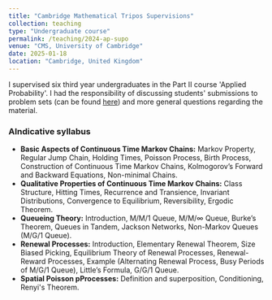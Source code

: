 ```yaml
---
title: "Cambridge Mathematical Tripos Supervisions"
collection: teaching
type: "Undergraduate course"
permalink: /teaching/2024-ap-supo
venue: "CMS, University of Cambridge"
date: 2025-01-18
location: "Cambridge, United Kingdom"
---
```


I supervised six third year undergraduates in the Part II course 'Applied Probability'. I had the responsibility of discussing students' submissions to problem sets (can be found <a href = "https://www.dpmms.cam.ac.uk/study/II/AppliedProbability/">here</a>) and more general questions regarding the material.
<h3>AIndicative syllabus</h3>
<ul>
    <li><strong>Basic Aspects of Continuous Time Markov Chains:</strong> Markov Property, Regular Jump Chain, Holding Times, Poisson Process, Birth Process, Construction of Continuous Time Markov Chains, Kolmogorov’s Forward and Backward Equations, Non-minimal Chains.</li>
    <li><strong>Qualitative Properties of Continuous Time Markov Chains:</strong> Class Structure, Hitting Times, Recurrence and Transience, Invariant Distributions, Convergence to Equilibrium, Reversibility, Ergodic Theorem.</li>
    <li><strong>Queueing Theory:</strong> Introduction, M/M/1 Queue, M/M/∞ Queue, Burke’s Theorem, Queues in Tandem, Jackson Networks, Non-Markov Queues (M/G/1 Queue).</li>
    <li><strong>Renewal Processes:</strong> Introduction, Elementary Renewal Theorem, Size Biased Picking, Equilibrium Theory of Renewal Processes, Renewal-Reward Processes, Example (Alternating Renewal Process, Busy Periods of M/G/1 Queue), Little’s Formula, G/G/1 Queue.</li>
    <li><strong>Spatial Poisson pProcesses:</strong> Definition and superposition, Conditioning, Renyi's Theorem.</li>
</ul>


